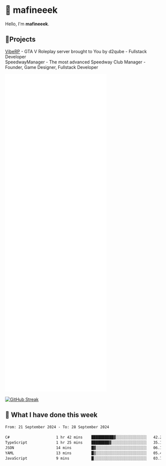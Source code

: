 # 👋 mafineeek
Hello, I'm **mafineeek**.

## 📝Projects

[VibeRP](https://v-rp.pl) - GTA V Roleplay server brought to You by d2qube - Fullstack Developer<br/>
SpeedwayManager - The most advanced Speedway Club Manager - Founder, Game Designer, Fullstack Developer


![](./github-metrics.svg)

[![GitHub Streak](https://streak-stats.demolab.com/?user=mafineeek)](https://git.io/streak-stats)

## 📰 What I have done this week
<!--START_SECTION:waka-->

```txt
From: 21 September 2024 - To: 28 September 2024

C#                     1 hr 42 mins    ██████████▓░░░░░░░░░░░░░░   42.29 %
TypeScript             1 hr 25 mins    ████████▓░░░░░░░░░░░░░░░░   35.17 %
JSON                   14 mins         █▓░░░░░░░░░░░░░░░░░░░░░░░   06.16 %
YAML                   13 mins         █▒░░░░░░░░░░░░░░░░░░░░░░░   05.49 %
JavaScript             9 mins          █░░░░░░░░░░░░░░░░░░░░░░░░   03.71 %
```

<!--END_SECTION:waka-->
